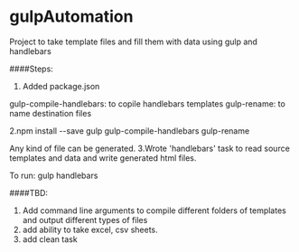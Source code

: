# gulpAutomation
Project to take template files and fill them with data using gulp and handlebars

####Steps:

1. Added package.json

gulp-compile-handlebars: to copile handlebars templates
gulp-rename: to name destination files

2.npm install --save gulp gulp-compile-handlebars gulp-rename

Any kind of file can be generated.
3.Wrote 'handlebars' task to read source templates and data and write generated html files.

To run: gulp handlebars


####TBD: 
1. Add command line arguments to compile different folders of templates and output different types of files
2. add ability to take excel, csv sheets.
3. add clean task

 


